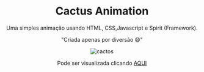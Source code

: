 <h1 align="center">Cactus Animation</h1>

<p align="center">Uma simples animação usando HTML, CSS,Javascript e Spirit (Framework).</p>

<p align="center">"Criada apenas por diversão 😄"</p>
<div align="center">
<img align="center" src="https://user-images.githubusercontent.com/39541807/79513120-76916800-8019-11ea-9d67-6076cc3b9409.png" alt="cactos"> </div>
<p align="center">Pode ser visualizada clicando <a href="https://juniortrojilio.github.io/cactus-animation/">AQUI</a></p>
